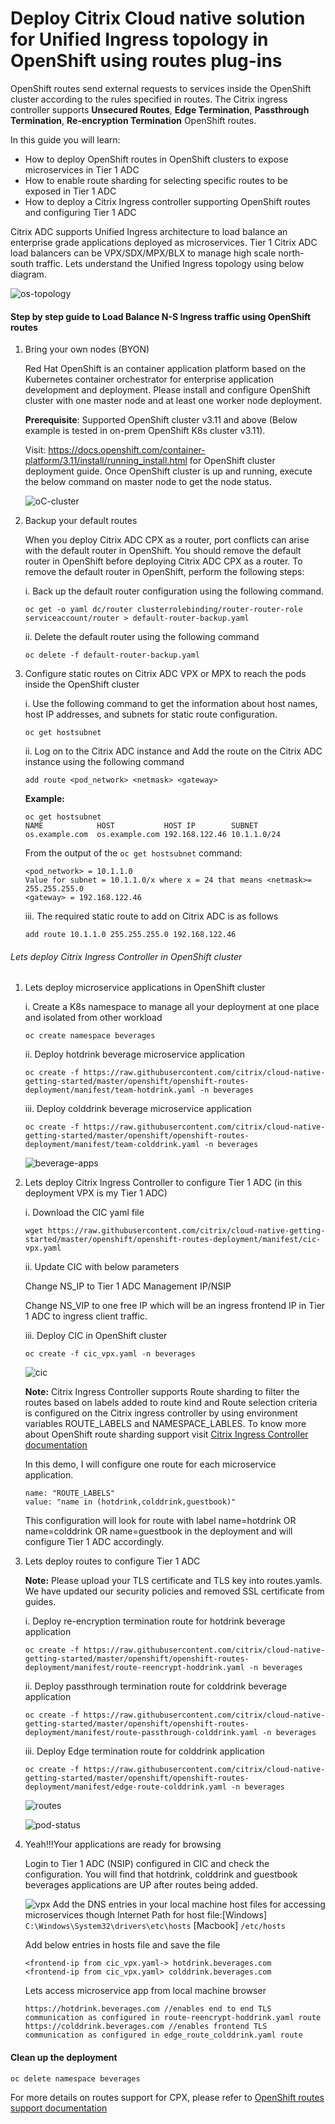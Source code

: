 # Deploy Citrix Cloud native solution for Unified Ingress topology in OpenShift using routes plug-ins

OpenShift routes send external requests to services inside the OpenShift cluster according to the rules specified in routes.
The Citrix ingress controller supports  **Unsecured Routes**, **Edge Termination**, **Passthrough Termination**, **Re-encryption Termination** OpenShift routes.

In this guide you will learn:
* How to deploy OpenShift routes in OpenShift clusters to expose microservices in Tier 1 ADC
* How to enable route sharding for selecting specific routes to be exposed in Tier 1 ADC
* How to deploy a Citrix Ingress controller supporting OpenShift routes and configuring Tier 1 ADC

Citrix ADC supports Unified Ingress architecture to load balance an enterprise grade applications deployed as microservices. Tier 1 Citrix ADC load balancers can be VPX/SDX/MPX/BLX to manage high scale north-south traffic. Lets understand the Unified Ingress topology using below diagram.

![os-topology](images/os-topology.PNG)


#### Step by step guide to Load Balance N-S Ingress traffic using OpenShift routes

1.	Bring your own nodes (BYON)

    Red Hat OpenShift is an container application platform based on the Kubernetes container orchestrator for enterprise application development and deployment. Please install and configure OpenShift cluster with one master node and at least one worker node deployment.
 
    **Prerequisite**: Supported OpenShift cluster v3.11 and above (Below example is tested in on-prem OpenShift K8s cluster v3.11).

    Visit: https://docs.openshift.com/container-platform/3.11/install/running_install.html for OpenShift cluster deployment guide.
    Once OpenShift cluster is up and running, execute the below command on master node to get the node status.
    
    ![oC-cluster](images/oc-cluster.PNG)

2.  Backup your default routes
    
    When you deploy Citrix ADC CPX as a router, port conflicts can arise with the default router in OpenShift. You should remove the default router in OpenShift before deploying Citrix ADC CPX as a router. To remove the default router in OpenShift, perform the following steps:
    
    i. Back up the default router configuration using the following command.
    ```
    oc get -o yaml dc/router clusterrolebinding/router-router-role serviceaccount/router > default-router-backup.yaml
    ```
    ii. Delete the default router using the following command
    ```    
    oc delete -f default-router-backup.yaml
    ```

3. Configure static routes on Citrix ADC VPX or MPX to reach the pods inside the OpenShift cluster

    i. Use the following command to get the information about host names, host IP addresses, and subnets for static route configuration.
    ```
    oc get hostsubnet
    ```

    ii. Log on to the Citrix ADC instance and Add the route on the Citrix ADC instance using the following command
    ```
    add route <pod_network> <netmask> <gateway>
    ```

    **Example:**
    ```
    oc get hostsubnet
    NAME            HOST           HOST IP        SUBNET
    os.example.com  os.example.com 192.168.122.46 10.1.1.0/24
    ```
        
    From the output of the ``oc get hostsubnet`` command:
    ```
    <pod_network> = 10.1.1.0
    Value for subnet = 10.1.1.0/x where x = 24 that means <netmask>= 255.255.255.0
    <gateway> = 192.168.122.46
    ```

    iii. The required static route to add on Citrix ADC is as follows
    ```
    add route 10.1.1.0 255.255.255.0 192.168.122.46
    ```

###### Lets deploy Citrix Ingress Controller in OpenShift cluster

1. Lets deploy microservice applications in OpenShift cluster

    i. Create a K8s namespace to manage all your deployment at one place and isolated from other workload
    ```
    oc create namespace beverages
    ```

    ii. Deploy hotdrink beverage microservice application
    ```
    oc create -f https://raw.githubusercontent.com/citrix/cloud-native-getting-started/master/openshift/openshift-routes-deployment/manifest/team-hotdrink.yaml -n beverages
    ```
    
    iii. Deploy colddrink beverage microservice application
    ```
    oc create -f https://raw.githubusercontent.com/citrix/cloud-native-getting-started/master/openshift/openshift-routes-deployment/manifest/team-colddrink.yaml -n beverages
    ```

    ![beverage-apps](images/beverage-apps.PNG)

2. Lets deploy Citrix Ingress Controller to configure Tier 1 ADC (in this deployment VPX is my Tier 1 ADC)

    i. Download the CIC yaml file
    ```     
    wget https://raw.githubusercontent.com/citrix/cloud-native-getting-started/master/openshift/openshift-routes-deployment/manifest/cic-vpx.yaml
    ```

    ii. Update CIC with below parameters

    Change NS_IP to Tier 1 ADC Management IP/NSIP

    Change NS_VIP to one free IP which will be an ingress frontend IP in Tier 1 ADC to ingress client traffic.

    iii. Deploy CIC in OpenShift cluster
    ```
    oc create -f cic_vpx.yaml -n beverages
    ```
    ![cic](images/cic.PNG)

    **Note:** Citrix Ingress Controller supports Route sharding to filter the routes based on labels added to route kind and Route selection criteria is configured on the Citrix ingress controller by using environment variables ROUTE_LABELS and NAMESPACE_LABLES. To know more about OpenShift route sharding support visit [Citrix Ingress Controller documentation](https://github.com/citrix/citrix-k8s-ingress-controller/blob/master/docs/deploy/deploy-openshift-sharding.md)

    In this demo, I will configure one route for each microservice application.
    ```      
    name: "ROUTE_LABELS"
    value: "name in (hotdrink,colddrink,guestbook)"
    ```

    This configuration will look for route with label name=hotdrink OR name=colddrink OR name=guestbook in the deployment and will configure Tier 1 ADC accordingly.

3. Lets deploy routes to configure Tier 1 ADC

    **Note:** Please upload your TLS certificate and TLS key into routes.yamls. We have updated our security policies and removed SSL certificate from guides.

    i. Deploy re-encryption termination route for hotdrink beverage application
    ```
    oc create -f https://raw.githubusercontent.com/citrix/cloud-native-getting-started/master/openshift/openshift-routes-deployment/manifest/route-reencrypt-hoddrink.yaml -n beverages
    ```

    ii. Deploy passthrough termination route for colddrink beverage application
    ```
    oc create -f https://raw.githubusercontent.com/citrix/cloud-native-getting-started/master/openshift/openshift-routes-deployment/manifest/route-passthrough-colddrink.yaml -n beverages
    ```

    iii. Deploy Edge termination route for colddrink application
    ```
    oc create -f https://raw.githubusercontent.com/citrix/cloud-native-getting-started/master/openshift/openshift-routes-deployment/manifest/edge-route-colddrink.yaml -n beverages
    ```

    ![routes](images/routes.PNG)

    ![pod-status](images/pod-status.PNG)

4. Yeah!!!Your applications are ready for browsing

    Login to Tier 1 ADC (NSIP) configured in CIC and check the configuration. You will find that hotdrink, colddrink and guestbook beverages applications are UP after routes being added.

    ![vpx](images/vpx.PNG)
    Add the DNS entries in your local machine host files for accessing microservices though Internet
    Path for host file:[Windows] ``C:\Windows\System32\drivers\etc\hosts`` [Macbook] ``/etc/hosts``
    
    Add below entries in hosts file and save the file
    ```
    <frontend-ip from cic_vpx.yaml-> hotdrink.beverages.com 
    <frontend-ip from cic_vpx.yaml> colddrink.beverages.com
    ```
    Lets access microservice app from local machine browser

    ```
    https://hotdrink.beverages.com //enables end to end TLS communication as configured in route-reencrypt-hoddrink.yaml route  
    https://colddrink.beverages.com //enables frontend TLS communication as configured in edge_route_colddrink.yaml route 
    ```

#### Clean up the deployment
```
oc delete namespace beverages
```

For more details on routes support for CPX, please refer to [OpenShift routes support documentation](https://github.com/citrix/citrix-k8s-ingress-controller/tree/master/deployment/openshift)